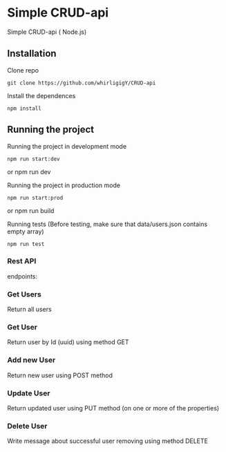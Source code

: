 # Simple CRUD-api

Simple CRUD-api ( Node.js)

## Installation

Clone repo

    git clone https://github.com/whirligigY/CRUD-api

Install the dependences

    npm install

## Running the project

Running the project in development mode

    npm run start:dev

or
npm run dev

Running the project in production mode

    npm run start:prod

or
npm run build

Running tests
(Before testing, make sure that data/users.json contains empty array)

    npm run test

### Rest API

endpoints:

### Get Users

Return all users

### Get User

Return user by Id (uuid) using method GET

### Add new User

Return new user using POST method

### Update User

Return updated user using PUT method (on one or more of the properties)

### Delete User

Write message about successful user removing using method DELETE
